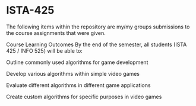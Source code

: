 # ISTA-425

The following items within the repository are my/my groups submissions to the course assignments that were given.

Course Learning Outcomes 
By the end of the semester, all students (ISTA 425 / INFO 525) will be able to:

Outline commonly used algorithms for game development

Develop various algorithms within simple video games

Evaluate different algorithms in different game applications

Create custom algorithms for specific purposes in video games
